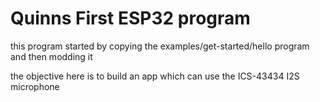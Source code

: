 # Quinns First ESP32 program 

this program started by copying the examples/get-started/hello program and then modding it

the objective here is to build an app which can use the ICS-43434 I2S microphone
